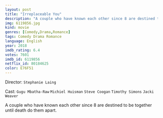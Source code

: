 ```yaml
---
layout: post
title: "Irreplaceable You"
description: "A couple who have known each other since 8 are destined to be together until death do them apart..."
img: 6119856.jpg
kind: movie
genres: [Comedy,Drama,Romance]
tags: Comedy Drama Romance 
language: English
year: 2018
imdb_rating: 6.4
votes: 7601
imdb_id: 6119856
netflix_id: 80184625
color: E76F51
---
```

Director: `Stephanie Laing`  

Cast: `Gugu Mbatha-Raw` `Michiel Huisman` `Steve Coogan` `Timothy Simons` `Jacki Weaver` 

A couple who have known each other since 8 are destined to be together until death do them apart.